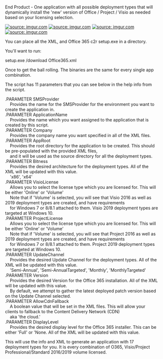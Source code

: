 End Product - One application with all possible deployment types that will dynamically install the 'new' version of Office / Project / Visio as needed based on your licensing selection. 


<a href="https://imgur.com/0Cq1SQd"><img src="https://i.imgur.com/0Cq1SQd.png" title="source: imgur.com" /></a>
<a href="https://imgur.com/uSCBK6n"><img src="https://i.imgur.com/uSCBK6n.png" title="source: imgur.com" /></a>
<a href="https://imgur.com/5wa7VN9"><img src="https://i.imgur.com/5wa7VN9.png" title="source: imgur.com" /></a>
<a href="https://imgur.com/0SSlGi6"><img src="https://i.imgur.com/0SSlGi6.png" title="source: imgur.com" /></a>

You can place all the XML, and Office 365 c2r setup.exe in a directory. 

You'll want to run:

setup.exe /download Office365.xml

Once to get the ball rolling. The binaries are the same for every single app combination. 

The script has 11 parameters that you can see below in the help info from the script.

.PARAMETER SMSProvider<br>
&nbsp;&nbsp;&nbsp;&nbsp;Provides the name for the SMSProvider for the environment you want to create the application in.<br>
.PARAMETER ApplicationName<br>
&nbsp;&nbsp;&nbsp;&nbsp;Provides the name which you want assigned to the application that is created by this script.<br>
.PARAMETER Company<br>
&nbsp;&nbsp;&nbsp;&nbsp;Provides the company name you want specified in all of the XML files.<br>
.PARAMETER AppRoot<br>
&nbsp;&nbsp;&nbsp;&nbsp;Provides the root directory for the application to be created. This should be pre-populated with the provided XML files,<br>
&nbsp;&nbsp;&nbsp;&nbsp;and it will be used as the source directory for all the deployment types.<br>
.PARAMETER Bitness<br>
&nbsp;&nbsp;&nbsp;&nbsp;Provides the desired architecture for the deployment types. All of the XML will be updated with this value.<br>
&nbsp;&nbsp;&nbsp;&nbsp;'x86', 'x64'<br>
.PARAMETER VisioLicense<br>
&nbsp;&nbsp;&nbsp;&nbsp;Allows you to select the license type which you are licensed for. This will be either 'Online' or 'Volume'<br>
&nbsp;&nbsp;&nbsp;&nbsp;Note that if 'Volume' is selected, you will see that Visio 2016 as well as 2019 deployment types are created, and have requirements<br>
&nbsp;&nbsp;&nbsp;&nbsp;for Windows 7 or 8/8.1 attached to them. Visio 2019 deployment types are targeted at Windows 10.<br>
.PARAMETER ProjectLicense<br>
&nbsp;&nbsp;&nbsp;&nbsp;Allows you to select the license type which you are licensed for. This will be either 'Online' or 'Volume'<br>
&nbsp;&nbsp;&nbsp;&nbsp;Note that if 'Volume' is selected, you will see that Project 2016 as well as 2019 deployment types are created, and have requirements<br>
&nbsp;&nbsp;&nbsp;&nbsp;for Windows 7 or 8/8.1 attached to them. Project 2019 deployment types are targeted at Windows 10.<br>
.PARAMETER UpdateChannel<br>
&nbsp;&nbsp;&nbsp;&nbsp;Provides the desired Update Channel for the deployment types. All of the XML will be updated with this value.<br>
&nbsp;&nbsp;&nbsp;&nbsp;'Semi-Annual', 'Semi-AnnualTargeted', 'Monthly', 'MonthlyTargeted'<br>
.PARAMETER Version<br>
&nbsp;&nbsp;&nbsp;&nbsp;Provides the desired Version for the Office 365 installation. All of the XML will be updated with this value.<br>
&nbsp;&nbsp;&nbsp;&nbsp;By default, we attempt to gather the latest deployed patch version based on the Update Channel selected.<br>
.PARAMETER AllowCdnFallback<br>
&nbsp;&nbsp;&nbsp;&nbsp;A boolean value that will be set in the XML files. This will allow your clients to fallback to the Content Delivery Network (CDN)<br>
&nbsp;&nbsp;&nbsp;&nbsp;aka 'the cloud.'<br>
.PARAMETER DisplayLevel<br>
&nbsp;&nbsp;&nbsp;&nbsp;Provides the desired display level for the Office 365 installer. This can be either 'Full' or 'None. All of the XML will be updated with this value. <br>


<script src="https://gist.github.com/CodyMathis123/b718ffa0bf856991dc796015d3fc1743.js"></script>

This will use the info and XML to generate an application with 17 deployment types for you. It is every combination of O365, Visio/Project Professional/Standard 2016/2019 volume licensed. 
